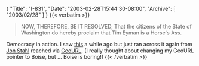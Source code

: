 {
  "Title": "I-831",
  "Date": "2003-02-28T15:44:30-08:00",
  "Archive": [
    "2003/02/28"
  ]
}
{{< verbatim >}}
<blockquote>NOW, THEREFORE, BE IT RESOLVED, That the citizens of the State of Washington do hereby proclaim that Tim Eyman is a Horse's Ass.</blockquote>

<p>Democracy in action.  I saw <a href="http://www.horsesass.org/">this</a> a while ago but just ran across it again from <a href="http://blogs.onenw.org/jon/archives/000216.html">Jon Stahl</a> reached via <a href="http://geourl.org/near/?p=http://www.eightypercent.net">GeoURL</a>.  (I really thought about changing my GeoURL pointer to Boise, but ...  Boise is boring!)
{{< /verbatim >}}
